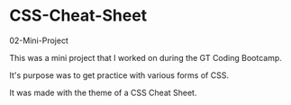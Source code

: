 # CSS-Cheat-Sheet
02-Mini-Project

This was a mini project that I worked on during the GT Coding Bootcamp.

It's purpose was to get practice with various forms of CSS.

It was made with the theme of a CSS Cheat Sheet.
